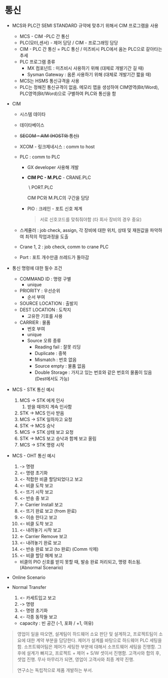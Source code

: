 # 통신

- MCS와 PLC간 SEMI STANDARD 규약에 맞추기 위해서 CIM 프로그램을 사용

  - MCS - CIM -PLC 간 통신
  - PLC(모터,센서) - 제어 담당 / CIM - 프로그래밍 담당
  - CIM - PLC 간 통신 = PLC 통신 / 미츠비시 PLC에서 옴논 PLC으로 갈아타는 추세
  - PLC 프로그램 종류
    - MX 컴포넌트 : 미츠비시 사용하기 위해 (대체로 개발기간 길 때)
    - Sysman Gateway : 옴론 사용하기 위해 (대체로 개발기간 짧을 때)
  - MCS는 HSMS 통신규격을 사용
  - PLC는 정해진 통신규격이 없음. 메모리 맵을 생성하여 CIM영역(Bit/Word), PLC영역(Bit/Word)으로 구별하여  PLC와 통신을 함

- CIM

  - 시스템 데이타

  - 데이타베이스

  - ~~SECOM - AIM (HOST와 통신)~~

  - XCOM - 링크제네시스 : comm to host

  - PLC : comm to PLC

    - GX developer 사용해 개발

    - __CIM PC - M.PLC__ - CRANE.PLC

      ​							 \ PORT.PLC

      CIM PC와 M.PLC의 구간을 담당

    - PIO : 크레인 - 포트 신호 체계

      > 서로 신호코드를 맞춰줘야함 (타 회사 장비의 경우 중요)

  - 스케쥴러 : job check, assign, 각 장비에 대한 위치, 상태 및 재원값을 파악하여 최적의 작업과정을 도출

  - Crane 1, 2 : job check, comm to crane PLC

  - Port : 포트 개수만큼 쓰레드가 돌아감

- 통신 명령에 대한 필수 조건

  - COMMAND ID : 명령 구별
    - unique
  - PRIORITY : 우선순위
    - 순서 부여
  - SOURCE LOCATION : 출발지
  - DEST LOCATION : 도착지
    - 고유한 기호를 사용
  - CARRIER : 물품
    - 번호 부여
    - unique
    - Source 오류 종류
      - Reading fail : 잘못 리딩
      - Duplicate : 중복
      - Mismatch :  번호 없음
      - Source empty : 물품 없음
      - Double Storage : 가지고 있는 번호와 같은 번호의 물품이 있음 (Dest에서도 가능)

- MCS - STK 통신 예시

  1. MCS -> STK 에게 인사
     1. 받을 때까지 계속 인사함
  2. STK -> MCS 인사 받음
  3. MCS -> STK 일하자고 요청
  4. STK -> MCS 승낙
  5. MCS -> STK 상태 보고 요청
  6. STK -> MCS 보고 승낙과 함께 보고 올림
  7. MCS -> STK 명령 시작

- MCS - OHT 통신 예시

  1.  -> 명령
  2.  <- 명령 초기화
  3.  <- 적합한 비클 할당되었다고 보고
  4.  <- 비클 도착 보고
  5.  <- 뜨기 시작 보고
  6.  <- 반송 중 보고
  7.  <- Carrier Install 보고
  8.  <- 뜨기 완료 보고 (from 완료)
  9.  <- 이송 한다고 보고
  10.  <- 비클 도착 보고
  11.  <- 내려놓기 시작 보고
  12.  <- Carrier Remove 보고
  13.  <- 내려놓기 완료 보고 
  14.  <- 반송 완료 보고 (to 완료) (Comm 삭제)
  15.  <- 비클 할당 해제 보고

  - 비클의 PIO 신호를 받지 못할 때, 발송 완료 처리되고, 명령 취소됨. (Abnormal Scenario)

- Online Scenario

- Normal Transfer

  1.  <- 카세트입고 보고
  2.  -> 명령
  3.  <- 명령 초기화
  4.  <- 각종 동작들 보고

  - capacity : 빈 공간 (-1, 포화 / +1, 여유)



> 영업이 일을 따오면, 설계팀이 하드웨어 소요 판단 및 설계하고, 프로젝트팀이 소요에 대한 계약 부분을 담당한다. 제어가 설계를 바탕으로 하드웨어 PLC 세팅을 함. 소프트웨어팀은 제어가 세팅한 부분에 대해서 소프트웨어 세팅을 진행함. 그 후에 설계가 빠지고, 프로젝트 + 제어 + S/W 셋이서 진행함. 고객사와 합의 후, 셋업 진행. 무사 마무리가 되면, 영업이 고객사와 최종 계약 진행.
>
> 연구소는 독립적으로 제품 개발하는 부서.
